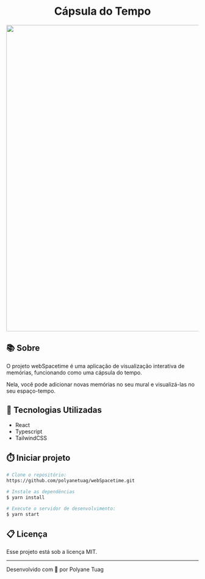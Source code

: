 <h1 align="center">Cápsula do Tempo</h1>

<div align="center">
    <img width='800' src="">
</div>

## 📚 Sobre
O projeto webSpacetime é uma aplicação de visualização interativa de memórias, funcionando como uma cápsula do tempo.

Nela, você pode adicionar novas memórias no seu mural e visualizá-las no seu espaço-tempo.


## 🚀 Tecnologias Utilizadas
- React
- Typescript
- TailwindCSS
  

## ⏱️ Iniciar projeto

```bash
# Clone o repositório:
https://github.com/polyanetuag/webSpacetime.git

# Instale as dependências
$ yarn install

# Execute o servidor de desenvolvimento:
$ yarn start

```

## 📋 Licença
Esse projeto está sob a licença MIT. 

---

Desenvolvido com 💜 por Polyane Tuag


